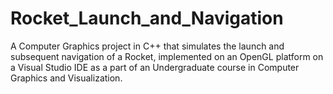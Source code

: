 # Rocket_Launch_and_Navigation

A Computer Graphics project in C++ that simulates the launch and subsequent navigation of a Rocket, 
implemented on an OpenGL platform on a Visual Studio IDE 
as a part of an Undergraduate course in Computer Graphics and Visualization.
